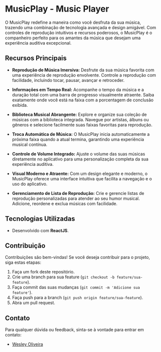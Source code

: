 # MusicPlay - Music Player

O MusicPlay redefine a maneira como você desfruta da sua música, trazendo uma combinação de tecnologia avançada e design amigável. Com controles de reprodução intuitivos e recursos poderosos, o MusicPlay é o companheiro perfeito para os amantes da música que desejam uma experiência auditiva excepcional.

## Recursos Principais

- **Reprodução de Música Imersiva:** Desfrute da sua música favorita com uma experiência de reprodução envolvente. Controle a reprodução com facilidade, incluindo tocar, pausar, avançar e retroceder.

- **Informações em Tempo Real:** Acompanhe o tempo da música e a duração total com uma barra de progresso visualmente atraente. Saiba exatamente onde você está na faixa com a porcentagem de conclusão exibida.

- **Biblioteca Musical Abrangente:** Explore e organize sua coleção de músicas com a biblioteca integrada. Navegue por artistas, álbuns ou gêneros e selecione facilmente suas faixas favoritas para reprodução.

- **Troca Automática de Música:** O MusicPlay inicia automaticamente a próxima faixa quando a atual termina, garantindo uma experiência musical contínua.

- **Controle de Volume Integrado:** Ajuste o volume das suas músicas diretamente no aplicativo para uma personalização completa da sua experiência auditiva.

- **Visual Moderno e Atraente:** Com um design elegante e moderno, o MusicPlay oferece uma interface intuitiva que facilita a navegação e o uso do aplicativo.

- **Gerenciamento de Lista de Reprodução:** Crie e gerencie listas de reprodução personalizadas para atender ao seu humor musical. Adicione, reordene e exclua músicas com facilidade.

## Tecnologias Utilizadas

- Desenvolvido com **ReactJS**.

## Contribuição

Contribuições são bem-vindas! Se você deseja contribuir para o projeto, siga estas etapas:
1. Faça um fork deste repositório.
2. Crie uma branch para sua feature (`git checkout -b feature/sua-feature`).
3. Faça commit das suas mudanças (`git commit -m 'Adicione sua feature'`).
4. Faça push para a branch (`git push origin feature/sua-feature`).
5. Abra um pull request.

## Contato

Para qualquer dúvida ou feedback, sinta-se à vontade para entrar em contato:

- [Wesley Oliveira](https://www.linkedin.com/in/wesley-oliveira-47621b137/)



